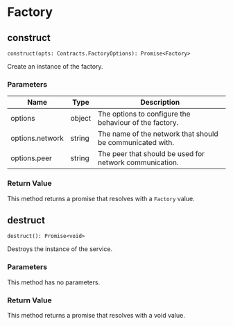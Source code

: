 # Factory

## construct

`construct(opts: Contracts.FactoryOptions): Promise<Factory>`

Create an instance of the factory.

### Parameters

| Name            | Type   | Description                                               |
| --------------- | ------ | --------------------------------------------------------- |
| options         | object | The options to configure the behaviour of the factory.    |
| options.network | string | The name of the network that should be communicated with. |
| options.peer    | string | The peer that should be used for network communication.   |

### Return Value

This method returns a promise that resolves with a `Factory` value.

## destruct

`destruct(): Promise<void>`

Destroys the instance of the service.

### Parameters

This method has no parameters.

### Return Value

This method returns a promise that resolves with a void value.

